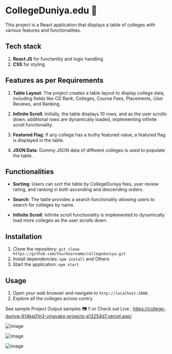 # CollegeDuniya.edu 🏫



This project is a React application that displays a table of colleges with various features and functionalities.

## Tech stack


1. **React JS** for functanlity and logic handling
2. **CSS** for styling

## Features as per Requirements


1. **Table Layout**: The project creates a table layout to display college data, including fields like CD Rank, Colleges, Course Fees, Placements, User Reviews, and Ranking.

2. **Infinite Scroll**: Initially, the table displays 10 rows, and as the user scrolls down, additional rows are dynamically loaded, implementing infinite scroll functionality.

3. **Featured Flag**: If any college has a truthy featured value, a featured flag is displayed in the table.

4. **JSON Data**: Dummy JSON data of different colleges is used to populate the table.

## Functionalities


- **Sorting**: Users can sort the table by CollegeDuniya fees, user review rating, and ranking in both ascending and descending orders.

- **Search**: The table provides a search functionality allowing users to search for colleges by name.

- **Infinite Scroll**: Infinite scroll functionality is implemented to dynamically load more colleges as the user scrolls down.

## Installation

1. Clone the repository: `git clone https://github.com/YourUsername/collegeduniya.git`
2. Install dependencies: `npm install` and Others
3. Start the application: `npm start`


## Usage


1. Open your web browser and navigate to `http://localhost:3000`.
2. Explore all the colleges across contry.


See sample Project Output samples 📷 !!
or Check out Live : https://college-duniya-614kp01n3-vinayaks-projects-e13254d7.vercel.app/

![image](https://github.com/Vinayak-Sannaik/collegeDuniya/assets/112576218/3ef33e86-0e12-4c26-b8c8-03daf29b7981)

![image](https://github.com/Vinayak-Sannaik/collegeDuniya/assets/112576218/49f99651-4c91-4889-95ca-8dccb9a43f51)

![image](https://github.com/Vinayak-Sannaik/collegeDuniya/assets/112576218/3af5f364-c580-4358-ab04-8e941920698e)






 
 
